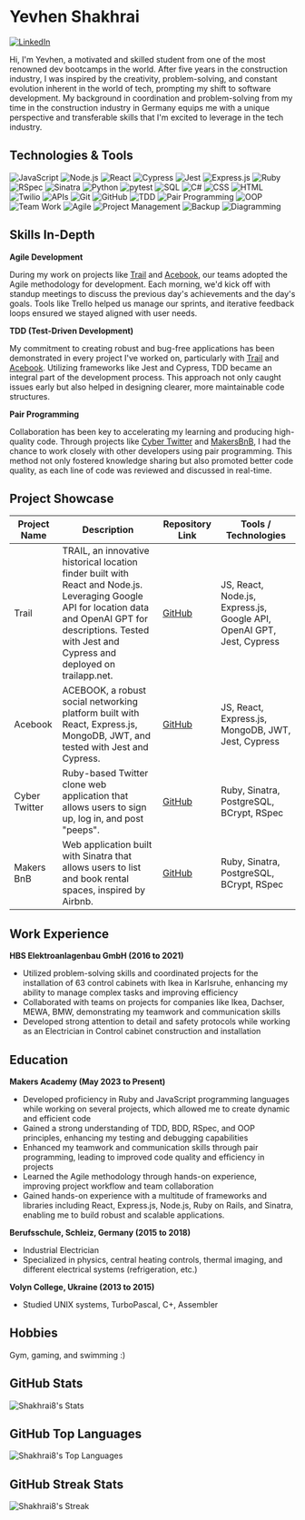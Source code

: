 # Yevhen Shakhrai

[![LinkedIn](https://img.shields.io/badge/-LinkedIn-0077B5?style=flat-square&logo=linkedin&logoColor=white)](https://www.linkedin.com/in/shakhrai8)

Hi, I'm Yevhen, a motivated and skilled student from one of the most renowned dev bootcamps in the world. After five years in the construction industry, I was inspired by the creativity, problem-solving, and constant evolution inherent in the world of tech, prompting my shift to software development. My background in coordination and problem-solving from my time in the construction industry in Germany equips me with a unique perspective and transferable skills that I'm excited to leverage in the tech industry.

## Technologies & Tools

![JavaScript](https://img.shields.io/badge/-JavaScript-F7DF1E?style=flat-square&logo=javascript&logoColor=white)
![Node.js](https://img.shields.io/badge/-Node.js-339933?style=flat-square&logo=node.js&logoColor=white)
![React](https://img.shields.io/badge/-React-61DAFB?style=flat-square&logo=react&logoColor=white)
![Cypress](https://img.shields.io/badge/-Cypress-17202C?style=flat-square&logo=cypress&logoColor=white)
![Jest](https://img.shields.io/badge/-Jest-C21325?style=flat-square&logo=jest&logoColor=white)
![Express.js](https://img.shields.io/badge/-Express.js-000000?style=flat-square&logo=express&logoColor=white)
![Ruby](https://img.shields.io/badge/-Ruby-red?style=flat-square&logo=ruby)
![RSpec](https://img.shields.io/badge/-RSpec-red?style=flat-square)
![Sinatra](https://img.shields.io/badge/-Sinatra-brightgreen?style=flat-square)
![Python](https://img.shields.io/badge/-Python-3776AB?style=flat-square&logo=python&logoColor=white)
![pytest](https://img.shields.io/badge/-pytest-0A9EDC?style=flat-square&logo=pytest&logoColor=white)
![SQL](https://img.shields.io/badge/-SQL-4479A1?style=flat-square&logo=postgresql&logoColor=white)
![C#](https://img.shields.io/badge/-C%23-239120?style=flat-square&logo=csharp&logoColor=white)
![CSS](https://img.shields.io/badge/-CSS-1572B6?style=flat-square&logo=css3&logoColor=white)
![HTML](https://img.shields.io/badge/-HTML-E34F26?style=flat-square&logo=html5&logoColor=white)
![Twilio](https://img.shields.io/badge/-Twilio-FF6F00?style=flat-square&logo=twilio&logoColor=white)
![APIs](https://img.shields.io/badge/-APIs-00599C?style=flat-square)
![Git](https://img.shields.io/badge/-Git-F05032?style=flat-square&logo=git&logoColor=white)
![GitHub](https://img.shields.io/badge/-GitHub-181717?style=flat-square&logo=github)
![TDD](https://img.shields.io/badge/-TDD-8A2BE2?style=flat-square)
![Pair Programming](https://img.shields.io/badge/-Pair%20Programming-blueviolet?style=flat-square)
![OOP](https://img.shields.io/badge/-OOP-FFA500?style=flat-square)
![Team Work](https://img.shields.io/badge/-Team%20Work-brightgreen?style=flat-square)
![Agile](https://img.shields.io/badge/-Agile-47CC00?style=flat-square)
![Project Management](https://img.shields.io/badge/-Project%20Management-lightgrey?style=flat-square)
![Backup](https://img.shields.io/badge/-Backup-00FFFF?style=flat-square)
![Diagramming](https://img.shields.io/badge/-Diagramming-ff69b4?style=flat-square)

## Skills In-Depth

**Agile Development**

During my work on projects like [Trail](https://github.com/Shakhrai8/trail) and [Acebook](https://github.com/Shakhrai8/acebook), our teams adopted the Agile methodology for development. Each morning, we'd kick off with standup meetings to discuss the previous day's achievements and the day's goals. Tools like Trello helped us manage our sprints, and iterative feedback loops ensured we stayed aligned with user needs.

**TDD (Test-Driven Development)**

My commitment to creating robust and bug-free applications has been demonstrated in every project I've worked on, particularly with [Trail](https://github.com/Shakhrai8/trail) and [Acebook](https://github.com/Shakhrai8/acebook). Utilizing frameworks like Jest and Cypress, TDD became an integral part of the development process. This approach not only caught issues early but also helped in designing clearer, more maintainable code structures.

**Pair Programming**

Collaboration has been key to accelerating my learning and producing high-quality code. Through projects like [Cyber Twitter](https://github.com/Shakhrai8/cyber-twitter) and [MakersBnB](https://github.com/Shakhrai8/makers_bnb), I had the chance to work closely with other developers using pair programming. This method not only fostered knowledge sharing but also promoted better code quality, as each line of code was reviewed and discussed in real-time.

## Project Showcase

| Project Name        | Description | Repository Link | Tools / Technologies |
|---------------------|-------------|-----------------|----------------------|
| Trail | TRAIL, an innovative historical location finder built with React and Node.js. Leveraging Google API for location data and OpenAI GPT for descriptions. Tested with Jest and Cypress and deployed on trailapp.net. | [GitHub](https://github.com/Shakhrai8/trail) | JS, React, Node.js, Express.js, Google API, OpenAI GPT, Jest, Cypress |
| Acebook | ACEBOOK, a robust social networking platform built with React, Express.js, MongoDB, JWT, and tested with Jest and Cypress. | [GitHub](https://github.com/Shakhrai8/acebook) | JS, React, Express.js, MongoDB, JWT, Jest, Cypress |
| Cyber Twitter | Ruby-based Twitter clone web application that allows users to sign up, log in, and post "peeps". | [GitHub](https://github.com/Shakhrai8/cyber-twitter) | Ruby, Sinatra, PostgreSQL, BCrypt, RSpec |
| Makers BnB | Web application built with Sinatra that allows users to list and book rental spaces, inspired by Airbnb. | [GitHub](https://github.com/Shakhrai8/makers_bnb) | Ruby, Sinatra, PostgreSQL, BCrypt, RSpec |



## Work Experience

**HBS Elektroanlagenbau GmbH (2016 to 2021)**

- Utilized problem-solving skills and coordinated projects for the installation of 63 control cabinets with Ikea in Karlsruhe, enhancing my ability to manage complex tasks and improving efficiency
- Collaborated with teams on projects for companies like Ikea, Dachser, MEWA, BMW, demonstrating my teamwork and communication skills
- Developed strong attention to detail and safety protocols while working as an Electrician in Control cabinet construction and installation

## Education

**Makers Academy (May 2023 to Present)**

- Developed proficiency in Ruby and JavaScript programming languages while working on several projects, which allowed me to create dynamic and efficient code
- Gained a strong understanding of TDD, BDD, RSpec, and OOP principles, enhancing my testing and debugging capabilities
- Enhanced my teamwork and communication skills through pair programming, leading to improved code quality and efficiency in projects
- Learned the Agile methodology through hands-on experience, improving project workflow and team collaboration
- Gained hands-on experience with a multitude of frameworks and libraries including React, Express.js, Node.js, Ruby on Rails, and Sinatra, enabling me to build robust and scalable applications.


**Berufsschule, Schleiz, Germany (2015 to 2018)**

- Industrial Electrician
- Specialized in physics, central heating controls, thermal imaging, and different electrical systems (refrigeration, etc.)

**Volyn College, Ukraine (2013 to 2015)**

- Studied UNIX systems, TurboPascal, C+, Assembler

## Hobbies

Gym, gaming, and swimming :)

## GitHub Stats

![Shakhrai8's Stats](https://github-readme-stats.vercel.app/api?username=Shakhrai8&theme=merko&show_icons=true&hide_border=false&count_private=true)

## GitHub Top Languages

![Shakhrai8's Top Languages](https://github-readme-stats.vercel.app/api/top-langs/?username=Shakhrai8&theme=merko&show_icons=true&hide_border=false&layout=compact)

## GitHub Streak Stats

![Shakhrai8's Streak](https://github-readme-streak-stats.herokuapp.com/?user=Shakhrai8&theme=merko&hide_border=false)






